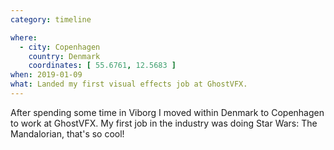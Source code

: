 ```yaml
---
category: timeline

where:
  - city: Copenhagen
    country: Denmark
    coordinates: [ 55.6761, 12.5683 ]
when: 2019-01-09
what: Landed my first visual effects job at GhostVFX.
---
```


After spending some time in Viborg I moved within Denmark to Copenhagen to work at GhostVFX. My first job in the industry was doing Star Wars: The Mandalorian, that's so cool!